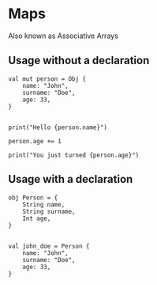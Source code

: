 # Maps

Also known as Associative Arrays


## Usage without a declaration

```thp
val mut person = Obj {
    name: "John",
    surname: "Doe",
    age: 33,
}


print("Hello {person.name}")

person.age += 1

print("You just turned {person.age}")
```


## Usage with a declaration

```thp
obj Person = {
    String name,
    String surname,
    Int age,
}


val john_doe = Person {
    name: "John",
    surname: "Doe",
    age: 33,
}
```




